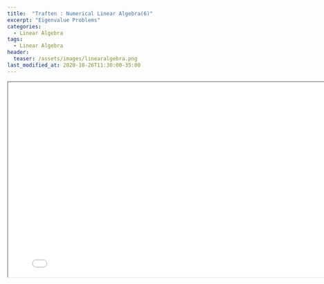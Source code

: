```yaml
---
title:  "Traften : Numerical Linear Algebra(6)"
excerpt: "Eigenvalue Problems"
categories:
  - Linear Algebra
tags:
  - Linear Algebra
header:
  teaser: /assets/images/linearalgebra.png
last_modified_at: 2020-10-26T11:30:00-35:00
---
```


<iframe src = "/ViewerJS/#../assets/pdf/Lecture 24.Eigenvalue Problems.pdf" width='800' height='450' allowfullscreen webkitallowfullscreen></iframe>